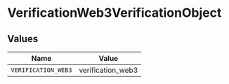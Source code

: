 # VerificationWeb3VerificationObject


## Values

| Name                | Value               |
| ------------------- | ------------------- |
| `VERIFICATION_WEB3` | verification_web3   |